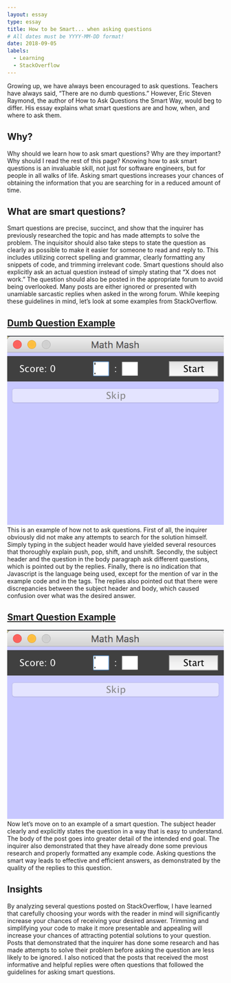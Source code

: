 ```yaml
---
layout: essay
type: essay
title: How to be Smart... when asking questions
# All dates must be YYYY-MM-DD format!
date: 2018-09-05
labels:
  - Learning
  - StackOverflow
---
```


Growing up, we have always been encouraged to ask questions. Teachers have always said, “There are no dumb questions.” However, Eric Steven Raymond, the author of How to Ask Questions the Smart Way, would beg to differ. His essay explains what smart questions are and how, when, and where to ask them. 

## Why?
Why should we learn how to ask smart questions? Why are they important? Why should I read the rest of this page? Knowing how to ask smart questions is an invaluable skill, not just for software engineers, but for people in all walks of life. Asking smart questions increases your chances of obtaining the information that you are searching for in a reduced amount of time. 

## What are smart questions?
Smart questions are precise, succinct, and show that the inquirer has previously researched the topic and has made attempts to solve the problem. The inquisitor should also take steps to state the question as clearly as possible to make it easier for someone to read and reply to. This includes utilizing correct spelling and grammar, clearly formatting any snippets of code, and trimming irrelevant code. Smart questions should also explicitly ask an actual question instead of simply stating that “X does not work.” The question should also be posted in the appropriate forum to avoid being overlooked. Many posts are either ignored or presented with unamiable sarcastic replies when asked in the wrong forum. While keeping these guidelines in mind, let’s look at some examples from StackOverflow. 

## [Dumb Question Example](https://stackoverflow.com/questions/25517633/opposite-of-push?noredirect=1&lq=1)
<div class="ui medium rounded images">
  <img class="ui image" src="../images/MathMashPic1.png">
</div>
This is an example of how not to ask questions. First of all, the inquirer obviously did not make any attempts to search for the solution himself. Simply typing in the subject header would have yielded several resources that thoroughly explain push, pop, shift, and unshift. Secondly, the subject header and the question in the body paragraph ask different questions, which is pointed out by the replies. Finally, there is no indication that Javascript is the language being used, except for the mention of var in the example code and in the tags. The replies also pointed out that there were discrepancies between the subject header and body, which caused confusion over what was the desired answer. 

## [Smart Question Example](https://stackoverflow.com/questions/153724/how-to-round-a-number-to-n-decimal-places-in-java?rq=1)
<div class="ui medium rounded images">
  <img class="ui image" src="../images/MathMashPic1.png">
</div>
Now let’s move on to an example of a smart question. The subject header clearly and explicitly states the question in a way that is easy to understand. The body of the post goes into greater detail of the intended end goal. The inquirer also demonstrated that they have already done some previous research and properly formatted any example code. Asking questions the smart way leads to effective and efficient answers, as demonstrated by the quality of the replies to this question. 

## Insights
By analyzing several questions posted on StackOverflow, I have learned that carefully choosing your words with the reader in mind will significantly increase your chances of receiving your desired answer. Trimming and simplifying your code to make it more presentable and appealing will increase your chances of attracting potential solutions to your question. Posts that demonstrated that the inquirer has done some research and has made attempts to solve their problem before asking the question are less likely to be ignored. I also noticed that the posts that received the most informative and helpful replies were often questions that followed the guidelines for asking smart questions. 







